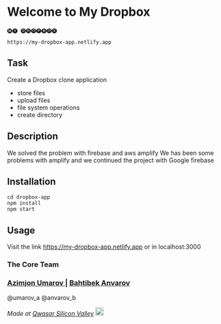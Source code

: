 # Welcome to My Dropbox

    🅜🅨 🅓🅡🅞🅟🅑🅞🅧

    https://my-dropbox-app.netlify.app


## Task
Create a Dropbox clone application
- store files
- upload files
- file system operations
- create directory


## Description
We solved the problem with firebase and aws amplify
We has been some problems with amplify and we continued the project with Google firebase

## Installation
````
cd dropbox-app
npm install
npm start
````


## Usage
Visit the link  https://my-dropbox-app.netlify.app
or in localhost:3000

### The Core Team
<div>
  <h3>
    <a href="https://adonisjs.com">
      Azimjon Umarov
    </a>
    <span> | </span>
    <a href="https://docs.adonisjs.com">
      Bahtibek Anvarov
    </a>
  </h3>
</div>
 @umarov_a
 @anvarov_b

<span><i>Made at <a href='https://qwasar.io'>Qwasar Silicon Valley</a></i></span>
<span><img alt='Qwasar Silicon Valley Logo' src='https://storage.googleapis.com/qwasar-public/qwasar-logo_50x50.png' width='20px'></span>

